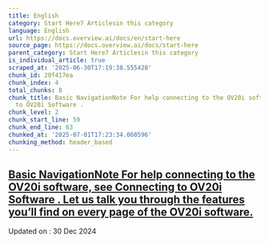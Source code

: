 ```yaml
---
title: English
category: Start Here7 Articlesin this category
language: English
url: https://docs.overview.ai/docs/en/start-here
source_page: https://docs.overview.ai/docs/start-here
parent_category: Start Here7 Articlesin this category
is_individual_article: true
scraped_at: '2025-06-30T17:19:38.555428'
chunk_id: 20f417ea
chunk_index: 4
total_chunks: 8
chunk_title: Basic NavigationNote For help connecting to the OV20i software, see Connecting
  to OV20i Software .
chunk_level: 2
chunk_start_line: 59
chunk_end_line: 63
chunked_at: '2025-07-01T17:23:34.060596'
chunking_method: header_based
---
```


## [Basic NavigationNote For help connecting to the OV20i software, see Connecting to OV20i Software . Let us talk you through the features you’ll find on every page of the OV20i software.](/docs/basic-navigation)

Updated on : 30 Dec 2024
